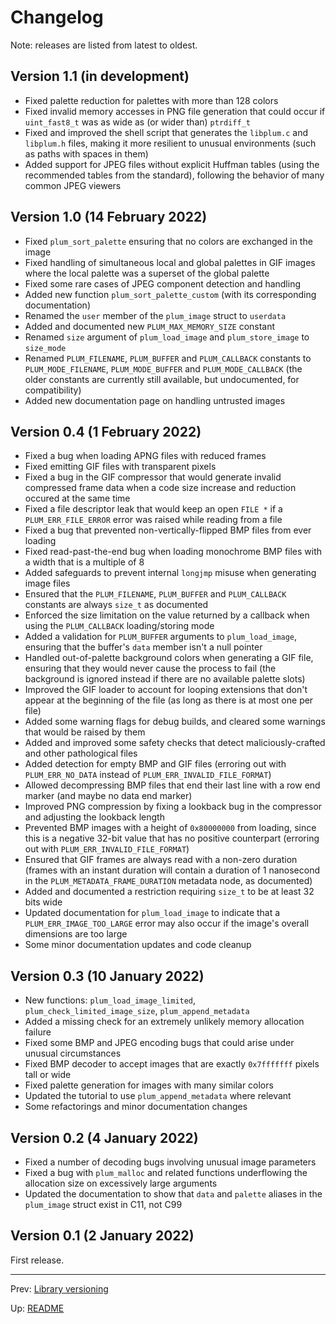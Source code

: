 # Changelog

Note: releases are listed from latest to oldest.

## Version 1.1 (in development)

- Fixed palette reduction for palettes with more than 128 colors
- Fixed invalid memory accesses in PNG file generation that could occur if `uint_fast8_t` was as wide as (or wider
  than) `ptrdiff_t`
- Fixed and improved the shell script that generates the `libplum.c` and `libplum.h` files, making it more resilient
  to unusual environments (such as paths with spaces in them)
- Added support for JPEG files without explicit Huffman tables (using the recommended tables from the standard),
  following the behavior of many common JPEG viewers

## Version 1.0 (14 February 2022)

- Fixed `plum_sort_palette` ensuring that no colors are exchanged in the image
- Fixed handling of simultaneous local and global palettes in GIF images where the local palette was a superset of the
  global palette
- Fixed some rare cases of JPEG component detection and handling
- Added new function `plum_sort_palette_custom` (with its corresponding documentation)
- Renamed the `user` member of the `plum_image` struct to `userdata`
- Added and documented new `PLUM_MAX_MEMORY_SIZE` constant
- Renamed `size` argument of `plum_load_image` and `plum_store_image` to `size_mode`
- Renamed `PLUM_FILENAME`, `PLUM_BUFFER` and `PLUM_CALLBACK` constants to `PLUM_MODE_FILENAME`, `PLUM_MODE_BUFFER` and
  `PLUM_MODE_CALLBACK` (the older constants are currently still available, but undocumented, for compatibility)
- Added new documentation page on handling untrusted images

## Version 0.4 (1 February 2022)

- Fixed a bug when loading APNG files with reduced frames
- Fixed emitting GIF files with transparent pixels
- Fixed a bug in the GIF compressor that would generate invalid compressed frame data when a code size increase and
  reduction occured at the same time
- Fixed a file descriptor leak that would keep an open `FILE *` if a `PLUM_ERR_FILE_ERROR` error was raised while
  reading from a file
- Fixed a bug that prevented non-vertically-flipped BMP files from ever loading
- Fixed read-past-the-end bug when loading monochrome BMP files with a width that is a multiple of 8
- Added safeguards to prevent internal `longjmp` misuse when generating image files
- Ensured that the `PLUM_FILENAME`, `PLUM_BUFFER` and `PLUM_CALLBACK` constants are always `size_t` as documented
- Enforced the size limitation on the value returned by a callback when using the `PLUM_CALLBACK` loading/storing mode
- Added a validation for `PLUM_BUFFER` arguments to `plum_load_image`, ensuring that the buffer's `data` member isn't
  a null pointer
- Handled out-of-palette background colors when generating a GIF file, ensuring that they would never cause the
  process to fail (the background is ignored instead if there are no available palette slots)
- Improved the GIF loader to account for looping extensions that don't appear at the beginning of the file (as long as
  there is at most one per file)
- Added some warning flags for debug builds, and cleared some warnings that would be raised by them
- Added and improved some safety checks that detect maliciously-crafted and other pathological files
- Added detection for empty BMP and GIF files (erroring out with `PLUM_ERR_NO_DATA` instead of
  `PLUM_ERR_INVALID_FILE_FORMAT`)
- Allowed decompressing BMP files that end their last line with a row end marker (and maybe no data end marker)
- Improved PNG compression by fixing a lookback bug in the compressor and adjusting the lookback length
- Prevented BMP images with a height of `0x80000000` from loading, since this is a negative 32-bit value that has no
  positive counterpart (erroring out with `PLUM_ERR_INVALID_FILE_FORMAT`)
- Ensured that GIF frames are always read with a non-zero duration (frames with an instant duration will contain a
  duration of 1 nanosecond in the `PLUM_METADATA_FRAME_DURATION` metadata node, as documented)
- Added and documented a restriction requiring `size_t` to be at least 32 bits wide
- Updated documentation for `plum_load_image` to indicate that a `PLUM_ERR_IMAGE_TOO_LARGE` error may also occur if
  the image's overall dimensions are too large
- Some minor documentation updates and code cleanup

## Version 0.3 (10 January 2022)

- New functions: `plum_load_image_limited`, `plum_check_limited_image_size`, `plum_append_metadata`
- Added a missing check for an extremely unlikely memory allocation failure
- Fixed some BMP and JPEG encoding bugs that could arise under unusual circumstances
- Fixed BMP decoder to accept images that are exactly `0x7fffffff` pixels tall or wide
- Fixed palette generation for images with many similar colors
- Updated the tutorial to use `plum_append_metadata` where relevant
- Some refactorings and minor documentation changes

## Version 0.2 (4 January 2022)

- Fixed a number of decoding bugs involving unusual image parameters
- Fixed a bug with `plum_malloc` and related functions underflowing the allocation size on excessively large arguments
- Updated the documentation to show that `data` and `palette` aliases in the `plum_image` struct exist in C11, not C99

## Version 0.1 (2 January 2022)

First release.

* * *

Prev: [Library versioning](version.md)

Up: [README](README.md)
